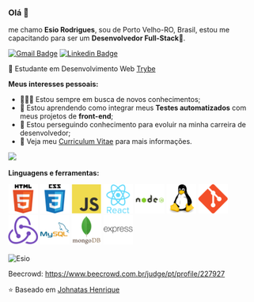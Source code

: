 
### Olá 👋
me chamo **Esio Rodrigues**, sou de Porto Velho-RO, Brasil, estou me capacitando para ser um **Desenvolvedor Full-Stack**🚀. 

[![Gmail Badge](https://img.shields.io/badge/-esio.rsn1@gmail.com-c14438?style=flat-square&logo=Gmail&logoColor=white&link=mailto:esio.rsn1@gmail.com)](mailto:esio.rsn1@gmail.com)
[![Linkedin Badge](https://img.shields.io/badge/-Esio%20Nascimento-blue?style=flat-square&logo=Linkedin&logoColor=white&link=https://www.linkedin.com/in/esionascimento/)](https://www.linkedin.com/in/esionascimento/)
<p> 🚀 Estudante em Desenvolvimento Web <a href="https://www.betrybe.com/"	alt="Trybe"> Trybe</a></p>
  
**Meus interesses pessoais:**
<br/>

- 👨🏽‍💻 Estou sempre em busca de novos conhecimentos;
- 🌱 Estou aprendendo como integrar meus **Testes automatizados** com meus projetos de **front-end**;
- 💼 Estou perseguindo conhecimento para evoluir na minha carreira de desenvolvedor;
- 📝 Veja meu <a href="https://esionascimento.github.io/cv.html" target="_blank">Curriculum Vitae</a> para mais informações.

![](https://github.com/esionascimento/esionascimento/blob/output/github-contribution-grid-snake.svg)

**Linguagens e ferramentas:**

<p align="left">
  <img src="https://raw.githubusercontent.com/devicons/devicon/master/icons/html5/html5-original-wordmark.svg" alt="html5" width="60" height="60"/>
  <img src="https://raw.githubusercontent.com/devicons/devicon/master/icons/css3/css3-original-wordmark.svg" alt="css3" width="60" height="60"/>
  <img src="https://raw.githubusercontent.com/devicons/devicon/master/icons/javascript/javascript-original.svg" alt="javascript" width="60" height="60"/>
  <img src="https://raw.githubusercontent.com/devicons/devicon/master/icons/react/react-original-wordmark.svg" alt="react" width="60" height="60"/>
  <img src="https://raw.githubusercontent.com/devicons/devicon/master/icons/nodejs/nodejs-original-wordmark.svg" alt="nodejs" width="60" height="60"/>
  <img src="https://raw.githubusercontent.com/devicons/devicon/master/icons/linux/linux-original.svg" alt="linux" width="60" height="60" />
  <img src="https://raw.githubusercontent.com/devicons/devicon/master/icons/git/git-original.svg" alt="git" width="60" height="60"/>
  <img src="https://raw.githubusercontent.com/devicons/devicon/master/icons/redux/redux-original.svg" alt="redux" width="60" height="60"/> 
  <img src="https://raw.githubusercontent.com/devicons/devicon/master/icons/mysql/mysql-original-wordmark.svg" alt="mysql" width="60" height="60"/> 
  <img src="https://raw.githubusercontent.com/devicons/devicon/master/icons/mongodb/mongodb-original-wordmark.svg" alt="mongodb" width="60" height="60"/> 
  <img src="https://raw.githubusercontent.com/devicons/devicon/master/icons/express/express-original-wordmark.svg" alt="express" width="60" height="60"/> 
</p>

<p>
    <img align="center" src="https://github-readme-stats.vercel.app/api?username=esionascimento&show_icons=true&theme=radical" alt="Esio" />
</p>

Beecrowd: https://www.beecrowd.com.br/judge/pt/profile/227927

⭐️ Baseado em [Johnatas Henrique](https://github.com/johnatas-henrique)
